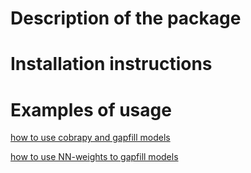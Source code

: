 
# Description of the package

# Installation instructions

# Examples of usage 

[how to use cobrapy and gapfill models]()

[how to use NN-weights to gapfill models](https://colab.research.google.com/drive/1rNbFEUFEy_LoUhcp0R2aq3wrvqlcQAm4?usp=sharing#scrollTo=b66b7275)




